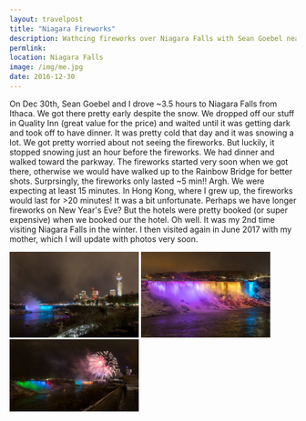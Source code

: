 ```yaml
---
layout: travelpost
title: "Niagara Fireworks"
description: Wathcing fireworks over Niagara Falls with Sean Goebel near New Year's Eve
permlink:
location: Niagara Falls
image: /img/me.jpg
date: 2016-12-30
---
```


<p>
On Dec 30th, Sean Goebel and I drove ~3.5 hours to Niagara Falls from Ithaca. We got there pretty early despite the snow. We dropped off our stuff in Quality Inn (great value for the price) and waited until it was getting dark and took off to have dinner. It was pretty cold that day and it was snowing a lot. We got pretty worried about not seeing the fireworks. But luckily, it stopped snowing just an hour before the fireworks. We had dinner and walked toward the parkway. The fireworks started very soon when we got there, otherwise we would have walked up to the Rainbow Bridge for better shots. 
Surprsingly, the fireworks only lasted ~5 min!! Argh. We were expecting at least 15 minutes. In Hong Kong, where I grew up, the fireworks would last for >20 minutes! It was a bit unfortunate. Perhaps we have longer fireworks on New Year's Eve? But the hotels were pretty booked (or super expensive) when we booked our the hotel. Oh well. It was my 2nd time visiting Niagara Falls in the winter. I then visited again in June 2017 with my mother, which I will update with photos very soon.

</p>

<p>
<a href="/img/nia1.jpg">
<img src="/img/nia1.jpg" alt="View of Niagara Falls from Canada side." style="width: 45%; height: 45%" /></a>

<a href="/img/nia2.jpg">
<img src="/img/nia2.jpg" alt="View of Niagara Falls from Canada side." style="width: 45%; height: 45%" /></a>

<a href="/img/nia3.jpg">
<img src="/img/nia3.jpg" alt="View of Niagara Falls and Fireworks from Canada side." style="width: 45%; height: 45%" /></a>

</p>
